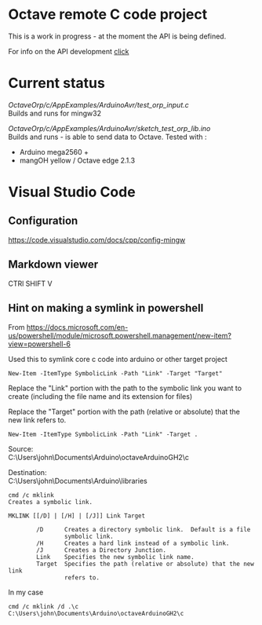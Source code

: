 # Octave remote C code project

This is a work in progress - at the moment the API is being defined.  

For info on the API development [click](../docs/remoteC_api/cpp_orp_microApi.md) 

# Current status
*OctaveOrp/c/AppExamples/ArduinoAvr/test_orp_input.c*  
Builds and runs for mingw32 

*OctaveOrp/c/AppExamples/ArduinoAvr/sketch_test_orp_lib.ino*  
Builds and runs - is able to send data to Octave. Tested with :
* Arduino mega2560 +
* mangOH yellow / Octave edge 2.1.3 


# Visual Studio Code

## Configuration  
https://code.visualstudio.com/docs/cpp/config-mingw

## Markdown viewer
CTRl SHIFT V

## Hint on making a symlink in powershell
From 
https://docs.microsoft.com/en-us/powershell/module/microsoft.powershell.management/new-item?view=powershell-6


Used this to symlink core c code into arduino or other target project

```
New-Item -ItemType SymbolicLink -Path "Link" -Target "Target"
```
Replace the "Link" portion with the path to the symbolic link you want 
 to create (including the file name and its extension for files)

Replace the "Target" portion with the path (relative or absolute) that
 the new link refers to.

```
New-Item -ItemType SymbolicLink -Path "Link" -Target .
```

Source:  
C:\Users\john\Documents\Arduino\octaveArduinoGH2\c  

Destination:  
C:\Users\john\Documents\Arduino\libraries  



```
cmd /c mklink
Creates a symbolic link.

MKLINK [[/D] | [/H] | [/J]] Link Target

        /D      Creates a directory symbolic link.  Default is a file
                symbolic link.
        /H      Creates a hard link instead of a symbolic link.
        /J      Creates a Directory Junction.
        Link    Specifies the new symbolic link name.
        Target  Specifies the path (relative or absolute) that the new link
                refers to.
```

In my case
```
cmd /c mklink /d .\c C:\Users\john\Documents\Arduino\octaveArduinoGH2\c
```